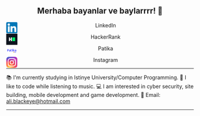 <nav align="center"><h2>Merhaba bayanlar ve baylarrrr! 👋</h2></nav>

<div class="ustkisim" align="center">

[<img align="left" alt="LinkedIn" width="30" height="30" src="https://raw.githubusercontent.com/aliblackeye/aliblackeye/main/linkedin.png" />]( https://www.linkedin.com/in/ali-karag%C3%B6z-259809225/)
LinkedIn

[<img align="left" alt="HackerRank" width="30" height="30" src="https://raw.githubusercontent.com/aliblackeye/aliblackeye/main/hackerrank.png" />]( https://www.hackerrank.com/ali_blackeye)
HackerRank

[<img align="left" alt="Patika" width="30" height="30" src="https://raw.githubusercontent.com/aliblackeye/aliblackeye/main/patikaLogo.png" />]( https://app.patika.dev/aliblackeye)
Patika

[<img align="left" alt="Instagram" width="30" height="30" src="https://raw.githubusercontent.com/aliblackeye/aliblackeye/main/instagram.png" />]( https://www.instagram.com/aliblackeye/)
Instagram

<hr>
  
</div>

📚 I'm currently studying in Istinye University/Computer Programming.
🤗 I like to code while listening to music.
💻 I am interested in cyber security, site building, mobile development and game development.
💬 Email: ali.blackeye@hotmail.com

<hr>
